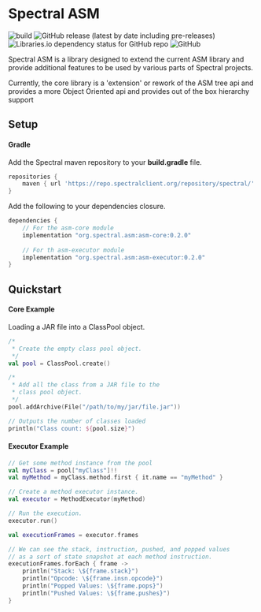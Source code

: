 # Spectral ASM 
![build](https://github.com/spectral-powered/asm/workflows/build/badge.svg)
![GitHub release (latest by date including pre-releases)](https://img.shields.io/github/v/release/spectral-powered/asm?include_prereleases)
![Libraries.io dependency status for GitHub repo](https://img.shields.io/librariesio/github/spectral-powered/asm)
![GitHub](https://img.shields.io/github/license/spectral-powered/asm)

Spectral ASM is a library designed to extend the current ASM library and provide
additional features to be used by various parts of Spectral projects. 

Currently, the core library is a 'extension' or rework of the ASM tree api and provides
a more Object Oriented api and provides out of the box hierarchy support

## Setup

#### Gradle
Add the Spectral maven repository to your **build.gradle** file.
```groovy
repositories {
    maven { url 'https://repo.spectralclient.org/repository/spectral/' }
}
```

Add the following to your dependencies closure.
```groovy
dependencies {
    // For the asm-core module
    implementation "org.spectral.asm:asm-core:0.2.0"
    
    // For th asm-executor module
    implementation "org.spectral.asm:asm-executor:0.2.0"
}
```

## Quickstart

#### Core Example
Loading a JAR file into a ClassPool object.
```kotlin
/*
 * Create the empty class pool object.
 */
val pool = ClassPool.create()

/*
 * Add all the class from a JAR file to the
 * class pool object.
 */
pool.addArchive(File("/path/to/my/jar/file.jar"))

// Outputs the number of classes loaded
println("Class count: ${pool.size}")
```

#### Executor Example
```kotlin
// Get some method instance from the pool
val myClass = pool["myClass"]!!
val myMethod = myClass.method.first { it.name == "myMethod" }

// Create a method executor instance.
val executor = MethodExecutor(myMethod)

// Run the execution.
executor.run()

val executionFrames = executor.frames

// We can see the stack, instruction, pushed, and popped values
// as a sort of state snapshot at each method instruction.
executionFrames.forEach { frame ->
    println("Stack: \${frame.stack}")
    println("Opcode: \${frame.insn.opcode}")
    println("Popped Values: \${frame.pops}")
    println("Pushed Values: \${frame.pushes}")
}
```
